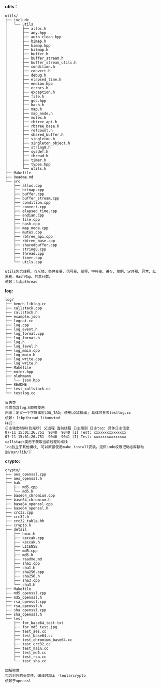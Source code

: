 **utils：**

    utils/
    ├── include
    │   └── utils
    │       ├── alloc.h
    │       ├── any.hpp
    │       ├── auto_clean.hpp
    │       ├── bimap.h
    │       ├── bimap.hpp
    │       ├── bitmap.h
    │       ├── buffer.h
    │       ├── buffer_stream.h
    │       ├── buffer_stream_utils.h
    │       ├── condition.h
    │       ├── convert.h
    │       ├── debug.h
    │       ├── elapsed_time.h
    │       ├── endian.hpp
    │       ├── errors.h
    │       ├── exception.h
    │       ├── file.h
    │       ├── gcc.hpp
    │       ├── hash.h
    │       ├── map.h
    │       ├── map_node.h
    │       ├── mutex.h
    │       ├── rbtree_api.h
    │       ├── rbtree_base.h
    │       ├── refcount.h
    │       ├── shared_buffer.h
    │       ├── singleton.h
    │       ├── singleton_object.h
    │       ├── string8.h
    │       ├── sysdef.h
    │       ├── thread.h
    │       ├── timer.h
    │       ├── types.hpp
    │       └── utils.h
    ├── Makefile
    ├── Readme.md
    └── src
        ├── alloc.cpp
        ├── bitmap.cpp
        ├── buffer.cpp
        ├── buffer_stream.cpp
        ├── condition.cpp
        ├── convert.cpp
        ├── elapsed_time.cpp
        ├── endian.cpp
        ├── file.cpp
        ├── hash.cpp
        ├── map_node.cpp
        ├── mutex.cpp
        ├── rbtree_api.cpp
        ├── rbtree_base.cpp
        ├── sharedbuffer.cpp
        ├── string8.cpp
        ├── thread.cpp
        ├── timer.cpp
        └── utils.cpp

    utils包含线程、互斥锁、条件变量、信号量、线程、字符串、缓存、单例、定时器、异常、红黑树、HashMap、共享计数。
    依赖：libpthread

**log:**

    log/
    ├── bench_liblog.cc
    ├── callstack.cpp
    ├── callstack.h
    ├── example.json
    ├── logcat.cc
    ├── log.cpp
    ├── log_event.h
    ├── log_format.cpp
    ├── log_format.h
    ├── log.h
    ├── log_level.h
    ├── log_main.cpp
    ├── log_main.h
    ├── log_write.cpp
    ├── log_write.h
    ├── Makefile
    ├── mutex.hpp
    ├── nlohmann
    │   └── json.hpp
    ├── README
    ├── test_callstack.cc
    └── testlog.cc

    日志类
    只需包含log.h即可使用
    用法：定义一个字符串宏LOG_TAG; 使用LOGI输出; 具体可参考testlog.cc
    依赖: libpthread libunwind
    样式：
    日志输出时间(到毫秒) 父进程 当前线程 日志级别 日志tag: 具体日志信息
    07-11 15:01:26.751  9040  9040 [I] Test: xxxxxxxxxxxxxxx
    07-11 15:01:26.751  9040  9041 [I] Test: xxxxxxxxxxxxxxx
    callstack类用于获取当前线程的堆栈
    log独立于其他模块, 可以直接使用make install安装，提供sudo权限把动态库移动到/usr/lib/下

**crypto:**

    crypto/
    ├── aes_openssl.cpp
    ├── aes_openssl.h
    ├── bak
    │   ├── md5.cpp
    │   └── md5.h
    ├── base64_chromium.cpp
    ├── base64_chromium.h
    ├── base64_openssl.cpp
    ├── base64_openssl.h
    ├── crc32.cpp
    ├── crc32.h
    ├── crc32_table.hh
    ├── crypto.h
    ├── detail
    │   ├── hmac.h
    │   ├── keccak.cpp
    │   ├── keccak.h
    │   ├── LICENSE
    │   ├── md5.cpp
    │   ├── md5.h
    │   ├── readme.md
    │   ├── sha1.cpp
    │   ├── sha1.h
    │   ├── sha256.cpp
    │   ├── sha256.h
    │   ├── sha3.cpp
    │   └── sha3.h
    ├── Makefile
    ├── md5_openssl.cpp
    ├── md5_openssl.h
    ├── rsa_openssl.cpp
    ├── rsa_openssl.h
    ├── sha_openssl.cpp
    ├── sha_openssl.h
    └── test
        ├── for_base64_test.txt
        ├── for_md5_test.jpg
        ├── test_aes.cc
        ├── test_base64.cc
        ├── test_chromium_base64.cc
        ├── test_crc32.cc
        ├── test_main.cc
        ├── test_md5.cc
        ├── test_rsa.cc
        └── test_sha.cc

    加解密类
    包含对应的头文件，编译时加上 -leularcrypto
    依赖于openssl
